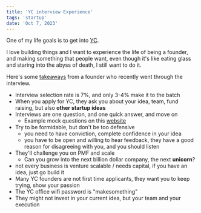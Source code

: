 ```yaml
---
title: 'YC interview Experience'
tags: 'startup'
date: 'Oct 7, 2023'
---
```


One of my life goals is to get into [YC](https://www.ycombinator.com/).

I love building things and I want to experience the life of being a founder, and making something that people want, even though it's like eating glass and staring into the abyss of death, I still want to do it.

Here's some [takeaways](https://www.youtube.com/watch?v=k_QN00pr4O0) from a founder who recently went through the interview.

- Interview selection rate is 7%, and only 3-4% make it to the batch
- When you apply for YC, they ask you about your idea, team, fund raising, but also **other startup ideas**
- Interviews are one question, and one quick answer, and move on
  - Example mock questions on this [website](https://jamescun.github.io/iPG/)
- Try to be formidable, but don't be too defensive
  - you need to have conviction, complete confidence in your idea
  - you have to be open and willing to hear feedback, they have a good reason for disagreeing with you, and you should listen
- They'll challenge you on PMF and scale
  - Can you grow into the next billion dollar company, the next **unicorn**?
- not every business is venture scalable / needs capital, if you have an idea, just go build it
- Many YC founders are not first time applicants, they want you to keep trying, show your passion
- The YC office wifi password is "makesomething"
- They might not invest in your current idea, but your team and your execution
